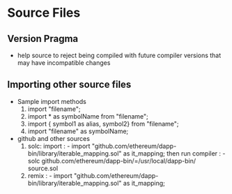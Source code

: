 # Source Files

## Version Pragma
- help source to reject being compiled with future compiler versions that may have incompatible changes

## Importing other source files
- Sample import methods
    1. import "filename";
    2. import * as symbolName from "filename";
    3. import { symbol1 as alias, symbol2} from "filename";
    4. import "filename" as symbolName;
- github and other sources
    1. solc: import : - import "github.com/ethereum/dapp-bin/library/iterable_mapping.sol" as it_mapping;
        then run compiler : - solc github.com/ethereum/dapp-bin/=/usr/local/dapp-bin/ source.sol
    2. remix : - import "github.com/ethereum/dapp-bin/library/iterable_mapping.sol" as it_mapping;